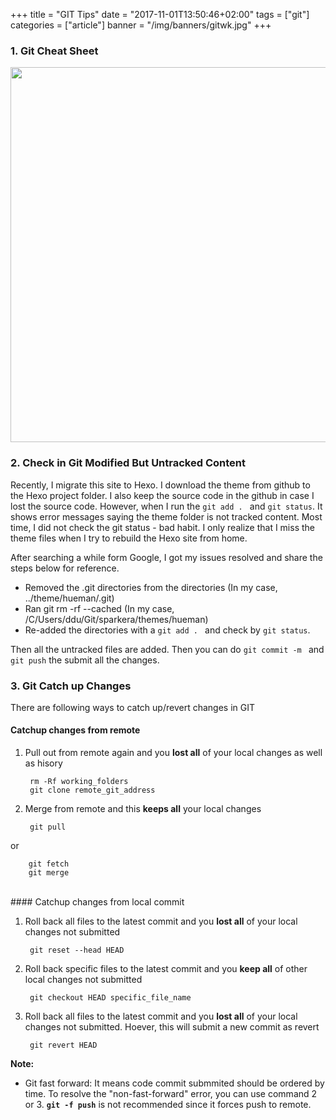+++
title = "GIT Tips"
date = "2017-11-01T13:50:46+02:00"
tags = ["git"]
categories = ["article"]
banner = "/img/banners/gitwk.jpg"
+++
### 1. Git Cheat Sheet
<p align="left"><img src="http://i.imgur.com/5jLso42.png" width="600" /></p>

### 2. Check in Git Modified But Untracked Content
Recently, I migrate this site to Hexo. I download the theme from github to the Hexo project folder. I also keep the source code in the github in case I lost the source code. However, when I run the `git add . ` and `git status`. It shows error messages saying the theme folder is not tracked content. Most time, I did not check the git status - bad habit. I only realize that I miss the theme files when I try to rebuild the Hexo site from home.

After searching a while form Google, I got my issues resolved and share the steps below for reference.

* Removed the .git directories from the directories (In my case, ../theme/hueman/.git)
* Ran git rm -rf --cached <the untracked directory> (In my case, /C/Users/ddu/Git/sparkera/themes/hueman)
* Re-added the directories with a `git add . ` and check by `git status`.

Then all the untracked files are added. Then you can do `git commit -m ` and `git push` the submit all the changes.

### 3. Git Catch up Changes
There are following ways to catch up/revert changes in GIT
#### Catchup changes from remote

1. Pull out from remote again and you __lost all__ of your local changes as well as hisory

        rm -Rf working_folders
        git clone remote_git_address
1. Merge from remote and this __keeps all__ your local changes 

        git pull 
or

        git fetch
        git merge
        

<br>
#### Catchup changes from local commit

1. Roll back all files to the latest commit and you __lost all__ of your local changes not submitted

        git reset --head HEAD
1. Roll back specific files to the latest commit and you __keep all__ of other local changes not submitted

        git checkout HEAD specific_file_name 
1. Roll back all files to the latest commit and you __lost all__ of your local changes not submitted. Hoever, this will submit a new commit as revert

        git revert HEAD


__Note:__

* Git fast forward: It means code commit submmited should be ordered by time. To resolve the "non-fast-forward" error, you can use command 2 or 3. __`git -f push`__ is not recommended since it forces push to remote.




